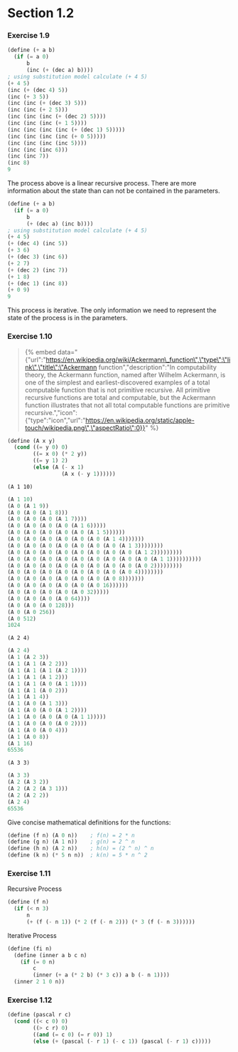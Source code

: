# Section 1.2

### Exercise 1.9

```scheme
(define (+ a b)
  (if (= a 0) 
      b 
      (inc (+ (dec a) b))))
; using substitution model calculate (+ 4 5)
(+ 4 5)
(inc (+ (dec 4) 5))
(inc (+ 3 5))
(inc (inc (+ (dec 3) 5)))
(inc (inc (+ 2 5)))
(inc (inc (inc (+ (dec 2) 5))))
(inc (inc (inc (+ 1 5))))
(inc (inc (inc (inc (+ (dec 1) 5)))))
(inc (inc (inc (inc (+ 0 5)))))
(inc (inc (inc (inc 5))))
(inc (inc (inc 6)))
(inc (inc 7))
(inc 8)
9
```

The process above is a linear recursive process. There are more information about the state than can not be contained in the parameters.

```scheme
(define (+ a b)
  (if (= a 0) 
      b 
      (+ (dec a) (inc b))))
; using substitution model calculate (+ 4 5)
(+ 4 5)
(+ (dec 4) (inc 5))
(+ 3 6)
(+ (dec 3) (inc 6))
(+ 2 7)
(+ (dec 2) (inc 7))
(+ 1 8)
(+ (dec 1) (inc 8))
(+ 0 9)
9
```

This process is iterative. The only information we need to represent the state of the process is in the parameters.

### Exercise 1.10

> {% embed data="{\"url\":\"https://en.wikipedia.org/wiki/Ackermann\_function\",\"type\":\"link\",\"title\":\"Ackermann function\",\"description\":\"In computability theory, the Ackermann function, named after Wilhelm Ackermann, is one of the simplest and earliest-discovered examples of a total computable function that is not primitive recursive. All primitive recursive functions are total and computable, but the Ackermann function illustrates that not all total computable functions are primitive recursive.\",\"icon\":{\"type\":\"icon\",\"url\":\"https://en.wikipedia.org/static/apple-touch/wikipedia.png\",\"aspectRatio\":0}}" %}

```scheme
(define (A x y)
  (cond ((= y 0) 0)
        ((= x 0) (* 2 y))
        ((= y 1) 2)
        (else (A (- x 1)
                 (A x (- y 1))))))
```

`(A 1 10)`

```scheme
(A 1 10)
(A 0 (A 1 9))
(A 0 (A 0 (A 1 8)))
(A 0 (A 0 (A 0 (A 1 7))))
(A 0 (A 0 (A 0 (A 0 (A 1 6)))))
(A 0 (A 0 (A 0 (A 0 (A 0 (A 1 5))))))
(A 0 (A 0 (A 0 (A 0 (A 0 (A 0 (A 1 4)))))))
(A 0 (A 0 (A 0 (A 0 (A 0 (A 0 (A 0 (A 1 3))))))))
(A 0 (A 0 (A 0 (A 0 (A 0 (A 0 (A 0 (A 0 (A 1 2)))))))))
(A 0 (A 0 (A 0 (A 0 (A 0 (A 0 (A 0 (A 0 (A 0 (A 1 1))))))))))
(A 0 (A 0 (A 0 (A 0 (A 0 (A 0 (A 0 (A 0 (A 0 2)))))))))
(A 0 (A 0 (A 0 (A 0 (A 0 (A 0 (A 0 (A 0 4))))))))
(A 0 (A 0 (A 0 (A 0 (A 0 (A 0 (A 0 8)))))))
(A 0 (A 0 (A 0 (A 0 (A 0 (A 0 16))))))
(A 0 (A 0 (A 0 (A 0 (A 0 32)))))
(A 0 (A 0 (A 0 (A 0 64))))
(A 0 (A 0 (A 0 128)))
(A 0 (A 0 256))
(A 0 512)
1024
```

`(A 2 4)`

```scheme
(A 2 4)
(A 1 (A 2 3))
(A 1 (A 1 (A 2 2)))
(A 1 (A 1 (A 1 (A 2 1))))
(A 1 (A 1 (A 1 2)))
(A 1 (A 1 (A 0 (A 1 1))))
(A 1 (A 1 (A 0 2)))
(A 1 (A 1 4))
(A 1 (A 0 (A 1 3)))
(A 1 (A 0 (A 0 (A 1 2))))
(A 1 (A 0 (A 0 (A 0 (A 1 1)))))
(A 1 (A 0 (A 0 (A 0 2))))
(A 1 (A 0 (A 0 4)))
(A 1 (A 0 8))
(A 1 16)
65536
```

`(A 3 3)`

```scheme
(A 3 3)
(A 2 (A 3 2))
(A 2 (A 2 (A 3 1)))
(A 2 (A 2 2))
(A 2 4)
65536
```

Give concise mathematical definitions for the functions:

```scheme
(define (f n) (A 0 n))    ; f(n) = 2 * n
(define (g n) (A 1 n))    ; g(n) = 2 ^ n
(define (h n) (A 2 n))    ; h(n) = (2 ^ n) ^ n 
(define (k n) (* 5 n n))  ; k(n) = 5 * n ^ 2
```

### Exercise 1.11

Recursive Process

```scheme
(define (f n)
  (if (< n 3)
      n
      (+ (f (- n 1)) (* 2 (f (- n 2))) (* 3 (f (- n 3))))))
```

Iterative Process

```scheme
(define (fi n)
  (define (inner a b c n)
    (if (= 0 n)
        c
        (inner (+ a (* 2 b) (* 3 c)) a b (- n 1))))
  (inner 2 1 0 n))
```

### Exercise 1.12

```scheme
(define (pascal r c)
  (cond ((< c 0) 0)
        ((> c r) 0)
        ((and (= c 0) (= r 0)) 1)
        (else (+ (pascal (- r 1) (- c 1)) (pascal (- r 1) c)))))
```

